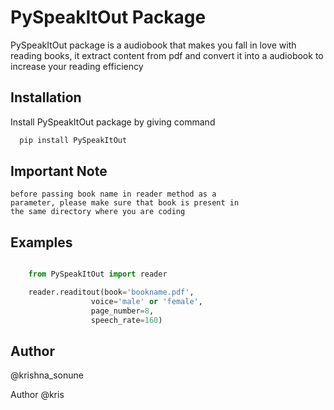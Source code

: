
# PySpeakItOut Package

PySpeakItOut package is a audiobook that makes you fall in love with reading books, it extract content from pdf and convert it into a audiobook to increase your reading efficiency

## Installation

Install PySpeakItOut package by giving command

```bash
  pip install PySpeakItOut
```
    
## Important Note

    before passing book name in reader method as a 
    parameter, please make sure that book is present in 
    the same directory where you are coding
## Examples

```python

    from PySpeakItOut import reader

    reader.readitout(book='bookname.pdf',
                  voice='male' or 'female',
                  page_number=8,
                  speech_rate=160)

```

## Author

@krishna_sonune

Author
@kris